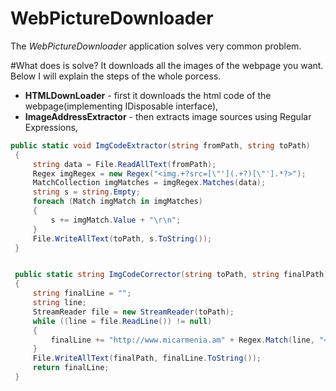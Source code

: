 # WebPictureDownloader

The *WebPictureDownloader* application solves very common problem.

#What does is solve?
It downloads all the images of the webpage you want. Below I will explain the steps of the whole porcess.
 - **HTMLDownLoader** - first it downloads the html code of the webpage(implementing IDisposable interface),
 - **ImageAddressExtractor** - then extracts image sources using Regular Expressions,
 ```C#
public static void ImgCodeExtractor(string fromPath, string toPath)
  {
      string data = File.ReadAllText(fromPath);
      Regex imgRegex = new Regex("<img.+?src=[\"'](.+?)[\"'].*?>");
      MatchCollection imgMatches = imgRegex.Matches(data);
      string s = string.Empty;
      foreach (Match imgMatch in imgMatches)
      {
          s += imgMatch.Value + "\r\n";
      }
      File.WriteAllText(toPath, s.ToString());
  }


  public static string ImgCodeCorrector(string toPath, string finalPath)
  {
      string finalLine = "";
      string line;
      StreamReader file = new StreamReader(toPath);
      while ((line = file.ReadLine()) != null)
      {
          finalLine += "http://www.micarmenia.am" + Regex.Match(line, "<img.+?src=[\"'](.+?)[\"'].+?>", RegexOptions.IgnoreCase).Groups[1] + "\r\n";
      }
      File.WriteAllText(finalPath, finalLine.ToString());
      return finalLine;
  }
  ```
 




